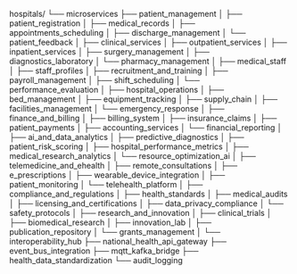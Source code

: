 hospitals/
└── microservices
    ├── patient_management
    │   ├── patient_registration
    │   ├── medical_records
    │   ├── appointments_scheduling
    │   ├── discharge_management
    │   └── patient_feedback
    │
    ├── clinical_services
    │   ├── outpatient_services
    │   ├── inpatient_services
    │   ├── surgery_management
    │   ├── diagnostics_laboratory
    │   └── pharmacy_management
    │
    ├── medical_staff
    │   ├── staff_profiles
    │   ├── recruitment_and_training
    │   ├── payroll_management
    │   ├── shift_scheduling
    │   └── performance_evaluation
    │
    ├── hospital_operations
    │   ├── bed_management
    │   ├── equipment_tracking
    │   ├── supply_chain
    │   ├── facilities_management
    │   └── emergency_response
    │
    ├── finance_and_billing
    │   ├── billing_system
    │   ├── insurance_claims
    │   ├── patient_payments
    │   ├── accounting_services
    │   └── financial_reporting
    │
    ├── ai_and_data_analytics
    │   ├── predictive_diagnostics
    │   ├── patient_risk_scoring
    │   ├── hospital_performance_metrics
    │   ├── medical_research_analytics
    │   └── resource_optimization_ai
    │
    ├── telemedicine_and_ehealth
    │   ├── remote_consultations
    │   ├── e_prescriptions
    │   ├── wearable_device_integration
    │   ├── patient_monitoring
    │   └── telehealth_platform
    │
    ├── compliance_and_regulations
    │   ├── health_standards
    │   ├── medical_audits
    │   ├── licensing_and_certifications
    │   ├── data_privacy_compliance
    │   └── safety_protocols
    │
    ├── research_and_innovation
    │   ├── clinical_trials
    │   ├── biomedical_research
    │   ├── innovation_lab
    │   ├── publication_repository
    │   └── grants_management
    │
    └── interoperability_hub
        ├── national_health_api_gateway
        ├── event_bus_integration
        ├── mqtt_kafka_bridge
        ├── health_data_standardization
        └── audit_logging
